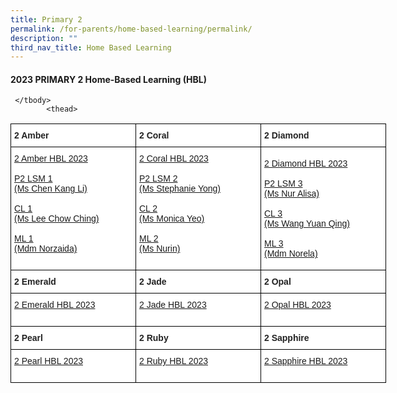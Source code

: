 ```yaml
---
title: Primary 2
permalink: /for-parents/home-based-learning/permalink/
description: ""
third_nav_title: Home Based Learning
---
```

#### **2023 PRIMARY 2 Home-Based Learning (HBL)**

<style type="text/css">
.tg  {border-collapse:collapse;border-spacing:0;}
.tg td{border-color:black;border-style:solid;border-width:1px;font-family:Arial, sans-serif;font-size:14px;
  overflow:hidden;padding:10px 5px;word-break:normal;}
.tg th{border-color:black;border-style:solid;border-width:1px;font-family:Arial, sans-serif;font-size:14px;
  font-weight:normal;overflow:hidden;padding:10px 5px;word-break:normal;}
.tg .tg-clhh{background-color:#FFF;color:#222;font-weight:bold;text-align:left;vertical-align:middle}
.tg .tg-6ua2{background-color:#FFF;border-color:inherit;color:#222;font-weight:bold;text-align:left;vertical-align:middle}
.tg .tg-1ppo{background-color:#FFF;color:#222;text-align:left;vertical-align:middle}
.tg .tg-yq3i{background-color:#FFF;color:#231F20;text-align:left;vertical-align:middle}
</style>
<table style="undefined;table-layout: fixed; width: 800px" class="tg">
<colgroup>
<col style="width: 200px">
<col style="width: 200px">
<col style="width: 200px">
</colgroup>
<thead>
  <tr>
    <th class="tg-clhh">2 Amber</th>
    <th class="tg-clhh">2 Coral</th>
    <th class="tg-clhh">2 Diamond</th>
  </tr>
</thead>
<tbody>
    <tr>
    <td class="tg-1ppo">
      <a target="_blank" href="https://docs.google.com/spreadsheets/d/1dQXRuEXcD75j_cX_uorBkMOmf59NDk8_9mL8ska577s/edit?usp=drive_link">2 Amber HBL 2023</a><br><br>
			<a target="_blank" href="https://docs.google.com/spreadsheets/d/1QkqesmXkI1yln5uTjw0RhlBvaodKtuyy81W09IqOZLs/edit?usp=drive_link">P2 LSM 1<br>(Ms Chen Kang Li)</a><br><br>
			<a target="_blank" href="https://docs.google.com/spreadsheets/d/19lmFrf6lnZinAk22RgzSJzQhKePWp33odlMLJI8TYzE/edit?usp=drive_link">CL 1<br>(Ms Lee Chow Ching)</a><br><br>
			<a target="_blank" href="https://docs.google.com/spreadsheets/d/1aMoMEP4aoVaWqE4MLQJ37AdMdlbOhOY_/edit?usp=drive_link&amp;ouid=118052901982246903681&amp;rtpof=true&amp;sd=true">ML 1<br>(Mdm Norzaida) </a><br><br>

</td>
	    <td class="tg-1ppo">
      <a target="_blank" href="https://docs.google.com/spreadsheets/d/19UyXOWKGVwuJ7boavlOduxFcujV0WpEoouVymEZqzBE/edit?usp=drive_link">2 Coral HBL 2023</a><br><br>
			<a target="_blank" href="https://docs.google.com/spreadsheets/d/1QkqesmXkI1yln5uTjw0RhlBvaodKtuyy81W09IqOZLs/edit?usp=drive_link">P2 LSM 2<br>(Ms Stephanie Yong)</a><br><br>
				<a target="_blank" href="https://docs.google.com/spreadsheets/d/1dtSw3i5ySjrt6Mhs58JghCqpONiccVG_0xdF8ORJ_Zc/edit?usp=drive_link">CL 2<br>(Ms Monica Yeo)</a><br><br>
				<a target="_blank" href="https://docs.google.com/spreadsheets/d/198p7-spNsW_L5Fo0iga7EYcdzHOpcP_r/edit?usp=drive_link&amp;ouid=118052901982246903681&amp;rtpof=true&amp;sd=true">ML 2<br>(Ms Nurin) </a><br><br>
			</td>
	   <td class="tg-1ppo">
      <a target="_blank" href="https://docs.google.com/spreadsheets/d/1_pj4IJ0vefWL2QyYExyVbrDOur6UdJHDXHXNAUknR2I/edit?usp=drive_link">2 Diamond HBL 2023</a><br><br>
			<a target="_blank" href="https://docs.google.com/spreadsheets/d/1QkqesmXkI1yln5uTjw0RhlBvaodKtuyy81W09IqOZLs/edit?usp=drive_link">P2 LSM 3<br>(Ms Nur Alisa)</a><br><br>
		<a target="_blank" href="https://docs.google.com/spreadsheets/d/1RBZWohENOfxWjg8v_uNDoJiWBdjGpBYbmYrJriirnfo/edit?usp=drive_link">CL 3<br>(Ms Wang Yuan Qing)</a><br><br>
		<a target="_blank" href="https://docs.google.com/spreadsheets/d/1PdesWsmxFSdYE4WuUcTA_buvXf1mIdUY/edit?usp=drive_link&amp;ouid=118052901982246903681&amp;rtpof=true&amp;sd=true">ML 3<br>(Mdm Norela)</a>
</td></tr>
	
	 </tbody>
			<thead>
  <tr>
    <th class="tg-clhh">2 Emerald</th>
    <th class="tg-clhh">2 Jade</th>
    <th class="tg-clhh">2 Opal</th>
  </tr>
</thead>
<tbody>
    <tr>
    <td class="tg-1ppo">
      <a target="_blank" href="https://docs.google.com/spreadsheets/d/1_YSGS0EedR0JUDjU5mHR1m1d873v9JE2dSrycGFxBIs/edit?usp=drive_link">2 Emerald HBL 2023</a><br><br></td>
	    <td class="tg-1ppo">
      <a target="_blank" href="https://docs.google.com/spreadsheets/d/1zquggQrGtcV5xLtPL1H0Pu3K1r0zJX478sycmY0qRb8/edit?usp=drive_link">2 Jade HBL 2023</a><br><br></td>
	   <td class="tg-1ppo">
      <a target="_blank" href="https://docs.google.com/spreadsheets/d/1mfmhemNdiiYnvLx52x1uebvPVMQpmun4SJdvy6hF_s0/edit?usp=drive_link">2 Opal HBL 2023</a><br><br></td></tr></tbody>
					<thead>
  <tr>
    <th class="tg-clhh">2 Pearl</th>
    <th class="tg-clhh">2 Ruby</th>
    <th class="tg-clhh">2 Sapphire</th>
  </tr>
</thead>
<tbody>
    <tr>
    <td class="tg-1ppo">
      <a target="_blank" href="https://docs.google.com/spreadsheets/d/1KIHwkbspqkzC1zhOaftKUJOsu1k3Rt0v2XhWE3XTEbw/edit?usp=drive_link">2 Pearl HBL 2023</a><br><br></td>
	    <td class="tg-1ppo">
      <a target="_blank" href="https://docs.google.com/spreadsheets/d/1JFkbeQG0pwW1Q7rSQIVYR_19loZw8SBMDwGcmWA7sag/edit?usp=drive_link">2 Ruby HBL 2023</a><br><br></td>
	   <td class="tg-1ppo">
      <a target="_blank" href="https://docs.google.com/spreadsheets/d/1g7GdMmi1CCexyXCyCSZQZZZ5t_wmnspD4wPTdR1LE_I/edit?usp=drive_link">2 Sapphire HBL 2023</a><br><br></td></tr></tbody></table>